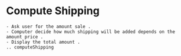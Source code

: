 # Compute Shipping
	- Ask user for the amount sale .
	- Computer decide how much shipping will be added depends on the amount price .
	- Display the total amount .
	.. computeShipping